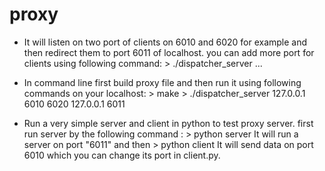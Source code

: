 # proxy

- It will listen on two port of clients on 6010 and 6020 for example and then redirect them to port 6011 of localhost. you can add more port for clients 		using following command:
			> ./dispatcher_server <local host ip> <local port1> <local port2> ... <local portN> <forward host ip> <forward port>

- In command line first build proxy file and then run it using following commands on your localhost:
			> make
			> ./dispatcher_server 127.0.0.1 6010 6020 127.0.0.1 6011

- Run a very simple server and client in python to test proxy server.
	first run server by the following command :
			> python server
	It will run a server on port "6011"
	and then 
			> python client
	It will send data on port 6010 which you can change its port in client.py.
